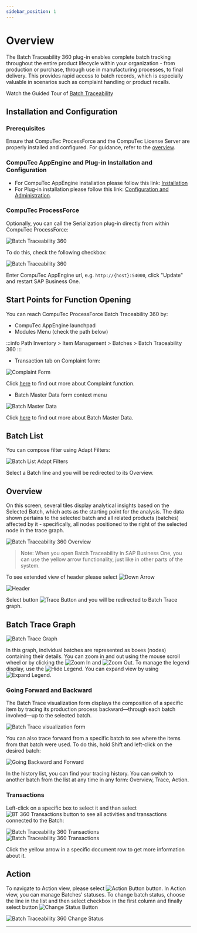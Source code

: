 ```yaml
---
sidebar_position: 1
---
```


# Overview

The Batch Traceability 360 plug-in enables complete batch tracking throughout the entire product lifecycle within your organization - from production or purchase, through use in manufacturing processes, to final delivery. This provides rapid access to batch records, which is especially valuable in scenarios such as complaint handling or product recalls.

Watch the Guided Tour of [Batch Traceability](https://youtu.be/ZHUswSIKTu0)

## Installation and Configuration

### Prerequisites

Ensure that CompuTec ProcessForce and the CompuTec License Server are properly installed and configured. For guidance, refer to the [overview](https://learn.computec.one/docs/processforce/administrator-guide/licensing/computec-license-server/overview).

### CompuTec AppEngine and Plug-in Installation and Configuration

- For CompuTec AppEngine installation please follow this link: [Installation](../../administrators-guide/installation.md)
- For Plug-in installation please follow this link: [Configuration and Administration](../../administrators-guide/configuration-and-administration/overview.md).

### CompuTec ProcessForce

Optionally, you can call the Serialization plug-in directly from within CompuTec ProcessForce:

![Batch Traceability 360](./media/overview/batch-traceability-360.png)

To do this, check the following checkbox:

![Batch Traceability 360](./media/overview/bt360-image2020-1-18-8-33-41-720.png)

Enter CompuTec AppEngine url, e.g. `http://{host}:54000`, click "Update" and restart SAP Business One.

## Start Points for Function Opening

You can reach CompuTec ProcessForce Batch Traceability 360 by:

- CompuTec AppEngine launchpad
- Modules Menu (check the path below)

:::info Path
        Inventory > Item Management > Batches > Batch Traceability 360
:::

- Transaction tab on Complaint form:

![Complaint Form](./media/overview/complaint-form.png)

Click [here](/docs/processforce/user-guide/complaint-management/complaint/) to find out more about Complaint function.

- Batch Master Data form context menu

![Batch Master Data](./media/overview/batch-master-data.png)

Click [here](/docs/processforce/user-guide/inventory/batch-control/batch-master-data/overview/) to find out more about Batch Master Data.

## Batch List

You can compose filter using Adapt Filters:

![Batch List Adapt Filters](./media/overview/adapt-filters.png)

Select a Batch line and you will be redirected to its Overview.

## Overview

On this screen, several tiles display analytical insights based on the Selected Batch, which acts as the starting point for the analysis. The data shown pertains to the selected batch and all related products (batches) affected by it - specifically, all nodes positioned to the right of the selected node in the trace graph.

![Batch Traceability 360 Overview](./media/overview/new-overview.jpg)

>Note:  When you open Batch Traceability in SAP Business One, you can use the yellow arrow functionality, just like in other parts of the system.

To see extended view of header please select ![Down Arrow](./media/overview/down-arrow.png)

![Header](./media/overview/image2020-4-2-14-30-17.png)

Select button ![Trace Button](./media/overview/trace-button.png) and you will be redirected to Batch Trace graph.

## Batch Trace Graph

![Batch Trace Graph](./media/overview/batch-trace-graph.png)

In this graph, individual batches are represented as boxes (nodes) containing their details. You can zoom in and out using the mouse scroll wheel or by clicking the ![Zoom In](./media/overview/zoom%20in.png) and ![Zoom Out](./media/overview/zoom-out.png). To manage the legend display, use the ![Hide Legend](./media/overview/hide-legend.png). You can expand view by using ![Expand Legend](./media/overview/expand-legend.png).

### Going Forward and Backward

The Batch Trace visualization form displays the composition of a specific item by tracing its production process backward—through each batch involved—up to the selected batch.

![Batch Trace visualization form](./media/overview/going-backward-and-forward.png)

You can also trace forward from a specific batch to see where the items from that batch were used. To do this, hold Shift and left-click on the desired batch:

![Going Backward and Forward](./media/overview/going-backward-and-forward-01.png)

In the history list, you can find your tracing history. You can switch to another batch from the list at any time in any form: Overview, Trace, Action.

### Transactions

Left-click on a specific box to select it and than select ![BT 360 Transactions](./media/overview/image2020-4-2-15-52-7.png) button to see all activities and transactions connected to the Batch:

![Batch Traceability 360 Transactions](./media/overview/image2020-4-2-15-51-4.png)
![Batch Traceability 360 Transactions](./media/overview/image2020-4-2-15-52-43.png)

Click the yellow arrow in a specific document row to get more information about it.

## Action

To navigate to Action view, please select ![Action Button](./media/overview/action-button.png) button. In Action view, you can manage Batches' statuses. To change batch status, choose the line in the list and then select checkbox in the first column and finally select button ![Change Status Button](./media/overview/change-status-button.png)

![Batch Traceability 360 Change Status](./media/overview/change-status.png)

---
